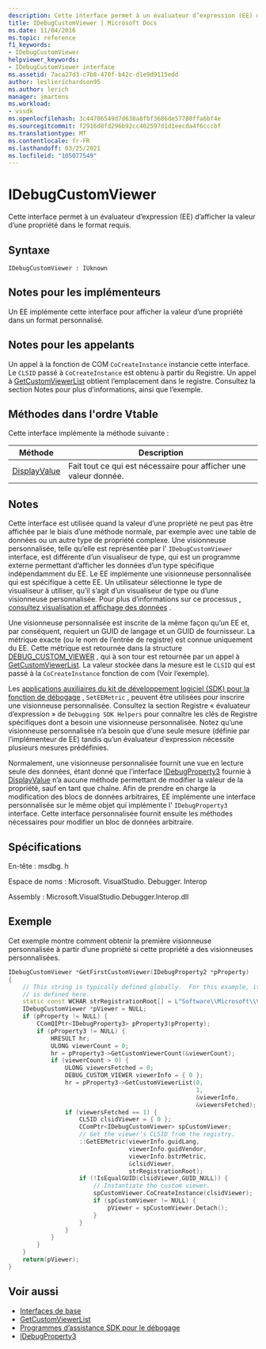 ```yaml
---
description: Cette interface permet à un évaluateur d’expression (EE) d’afficher la valeur d’une propriété dans le format requis.
title: IDebugCustomViewer | Microsoft Docs
ms.date: 11/04/2016
ms.topic: reference
f1_keywords:
- IDebugCustomViewer
helpviewer_keywords:
- IDebugCustomViewer interface
ms.assetid: 7aca27d3-c7b8-470f-b42c-d1e9d9115edd
author: leslierichardson95
ms.author: lerich
manager: jmartens
ms.workload:
- vssdk
ms.openlocfilehash: 3c44706549d7d638a8fbf3686de57780ffa6bf4e
ms.sourcegitcommit: f2916d8fd296b92cc402597d1d1eecda4f6cccbf
ms.translationtype: MT
ms.contentlocale: fr-FR
ms.lasthandoff: 03/25/2021
ms.locfileid: "105077549"
---
```

# <a name="idebugcustomviewer"></a>IDebugCustomViewer
Cette interface permet à un évaluateur d’expression (EE) d’afficher la valeur d’une propriété dans le format requis.

## <a name="syntax"></a>Syntaxe

```
IDebugCustomViewer : IUknown
```

## <a name="notes-for-implementers"></a>Notes pour les implémenteurs
Un EE implémente cette interface pour afficher la valeur d’une propriété dans un format personnalisé.

## <a name="notes-for-callers"></a>Notes pour les appelants
Un appel à la fonction de COM `CoCreateInstance` instancie cette interface. Le `CLSID` passé à `CoCreateInstance` est obtenu à partir du Registre. Un appel à [GetCustomViewerList](../../../extensibility/debugger/reference/idebugproperty3-getcustomviewerlist.md) obtient l’emplacement dans le registre. Consultez la section Notes pour plus d’informations, ainsi que l’exemple.

## <a name="methods-in-vtable-order"></a>Méthodes dans l'ordre Vtable
Cette interface implémente la méthode suivante :

|Méthode|Description|
|------------|-----------------|
|[DisplayValue](../../../extensibility/debugger/reference/idebugcustomviewer-displayvalue.md)|Fait tout ce qui est nécessaire pour afficher une valeur donnée.|

## <a name="remarks"></a>Notes
Cette interface est utilisée quand la valeur d’une propriété ne peut pas être affichée par le biais d’une méthode normale, par exemple avec une table de données ou un autre type de propriété complexe. Une visionneuse personnalisée, telle qu’elle est représentée par l' `IDebugCustomViewer` interface, est différente d’un visualiseur de type, qui est un programme externe permettant d’afficher les données d’un type spécifique indépendamment du EE. Le EE implémente une visionneuse personnalisée qui est spécifique à cette EE. Un utilisateur sélectionne le type de visualiseur à utiliser, qu’il s’agit d’un visualiseur de type ou d’une visionneuse personnalisée. Pour plus d’informations sur ce processus [, consultez visualisation et affichage des données](../../../extensibility/debugger/visualizing-and-viewing-data.md) .

Une visionneuse personnalisée est inscrite de la même façon qu’un EE et, par conséquent, requiert un GUID de langage et un GUID de fournisseur. La métrique exacte (ou le nom de l’entrée de registre) est connue uniquement du EE. Cette métrique est retournée dans la structure [DEBUG_CUSTOM_VIEWER](../../../extensibility/debugger/reference/debug-custom-viewer.md) , qui à son tour est retournée par un appel à [GetCustomViewerList](../../../extensibility/debugger/reference/idebugproperty3-getcustomviewerlist.md). La valeur stockée dans la mesure est le `CLSID` qui est passé à la `CoCreateInstance` fonction de com (Voir l’exemple).

Les [applications auxiliaires du kit de développement logiciel (SDK) pour la fonction de débogage](../../../extensibility/debugger/reference/sdk-helpers-for-debugging.md) , `SetEEMetric` , peuvent être utilisées pour inscrire une visionneuse personnalisée. Consultez la section Registre « évaluateur d’expression » de `Debugging SDK Helpers` pour connaître les clés de Registre spécifiques dont a besoin une visionneuse personnalisée. Notez qu’une visionneuse personnalisée n’a besoin que d’une seule mesure (définie par l’implémenteur de EE) tandis qu’un évaluateur d’expression nécessite plusieurs mesures prédéfinies.

Normalement, une visionneuse personnalisée fournit une vue en lecture seule des données, étant donné que l’interface [IDebugProperty3](../../../extensibility/debugger/reference/idebugproperty3.md) fournie à [DisplayValue](../../../extensibility/debugger/reference/idebugcustomviewer-displayvalue.md) n’a aucune méthode permettant de modifier la valeur de la propriété, sauf en tant que chaîne. Afin de prendre en charge la modification des blocs de données arbitraires, EE implémente une interface personnalisée sur le même objet qui implémente l' `IDebugProperty3` interface. Cette interface personnalisée fournit ensuite les méthodes nécessaires pour modifier un bloc de données arbitraire.

## <a name="requirements"></a>Spécifications
En-tête : msdbg. h

Espace de noms : Microsoft. VisualStudio. Debugger. Interop

Assembly : Microsoft.VisualStudio.Debugger.Interop.dll

## <a name="example"></a>Exemple
Cet exemple montre comment obtenir la première visionneuse personnalisée à partir d’une propriété si cette propriété a des visionneuses personnalisées.

```cpp
IDebugCustomViewer *GetFirstCustomViewer(IDebugProperty2 *pProperty)
{
    // This string is typically defined globally.  For this example, it
    // is defined here.
    static const WCHAR strRegistrationRoot[] = L"Software\\Microsoft\\VisualStudio\\8.0Exp";
    IDebugCustomViewer *pViewer = NULL;
    if (pProperty != NULL) {
        CComQIPtr<IDebugProperty3> pProperty3(pProperty);
        if (pProperty3 != NULL) {
            HRESULT hr;
            ULONG viewerCount = 0;
            hr = pProperty3->GetCustomViewerCount(&viewerCount);
            if (viewerCount > 0) {
                ULONG viewersFetched = 0;
                DEBUG_CUSTOM_VIEWER viewerInfo = { 0 };
                hr = pProperty3->GetCustomViewerList(0,
                                                     1,
                                                     &viewerInfo,
                                                     &viewersFetched);
                if (viewersFetched == 1) {
                    CLSID clsidViewer = { 0 };
                    CComPtr<IDebugCustomViewer> spCustomViewer;
                    // Get the viewer's CLSID from the registry.
                    ::GetEEMetric(viewerInfo.guidLang,
                                  viewerInfo.guidVendor,
                                  viewerInfo.bstrMetric,
                                  &clsidViewer,
                                  strRegistrationRoot);
                    if (!IsEqualGUID(clsidViewer,GUID_NULL)) {
                        // Instantiate the custom viewer.
                        spCustomViewer.CoCreateInstance(clsidViewer);
                        if (spCustomViewer != NULL) {
                            pViewer = spCustomViewer.Detach();
                        }
                    }
                }
            }
        }
    }
    return(pViewer);
}
```

## <a name="see-also"></a>Voir aussi
- [Interfaces de base](../../../extensibility/debugger/reference/core-interfaces.md)
- [GetCustomViewerList](../../../extensibility/debugger/reference/idebugproperty3-getcustomviewerlist.md)
- [Programmes d’assistance SDK pour le débogage](../../../extensibility/debugger/reference/sdk-helpers-for-debugging.md)
- [IDebugProperty3](../../../extensibility/debugger/reference/idebugproperty3.md)
